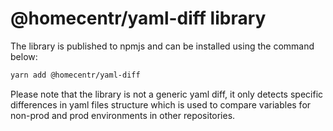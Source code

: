 # @homecentr/yaml-diff library

The library is published to npmjs and can be installed using the command below:

```bash
yarn add @homecentr/yaml-diff
```

Please note that the library is not a generic yaml diff, it only detects specific differences in yaml files structure which is used to compare variables for non-prod and prod environments in other repositories.